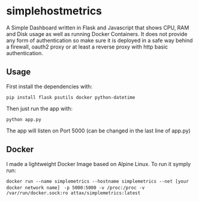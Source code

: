 # simplehostmetrics
A Simple Dashboard written in Flask and Javascript that shows CPU, RAM and Disk usage as well as running Docker Containers.
It does not provide any form of authentication so make sure it is deployed in a safe way behind a firewall, oauth2 proxy or at least a reverse proxy with http basic authentication.

## Usage
First install the dependencies with:

```pip install flask psutils docker python-datetime```

Then just run the app with:

```python app.py```

The app will listen on Port 5000 (can be changed in the last line of app.py)

## Docker
I made a lightweight Docker Image based on Alpine Linux. To run it symply run:

```docker run --name simplemetrics --hostname simplemetrics --net [your docker network name] ```
```-p 5000:5000 -v /proc:/proc -v /var/run/docker.sock:ro attax/simplemetrics:latest```
